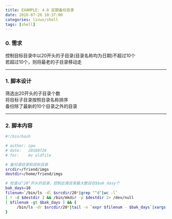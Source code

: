 ```yaml
---
title: EXAMPLE: 4.0 定期备份目录
date: 2016-07-26 10:37:00
categories: linux/shell
tags: [shell]
---
```


### 0. 需求
控制目标目录中以20开头的子目录(目录名称均为日期)不超过10个  
若超过10个，则将最老的子目录移动走

---

### 1. 脚本设计
筛选出20开头的子目录个数  
将目标子目录按照目录名称排序  
备份除了最新的10个目录之外的目录

---

### 2. 脚本内容
``` bash
#!/bin/bash

# author: zpw
# date:   20160726
# for:    mv oldfile

# 备份源目录和目标目录
srcdir=/friend/imgs
destdir=/home/friend/imgs

# 检查以"20"开头的目录，控制此类目录最大数目在$bak_dasy个
bak_days=10
filenum=`/bin/ls -dl $srcdir/20*|grep "^d"|wc -l`
[ ! -d $destdir ] && /bin/mkdir -p $destdir 2> /dev/null
[ $filenum -gt $bak_days ] && {
     /bin/ls -dr $srcdir/20*|tail -n `expr $filenum - $bak_days`|xargs -i /bin/mv {} $destdir
}
```
